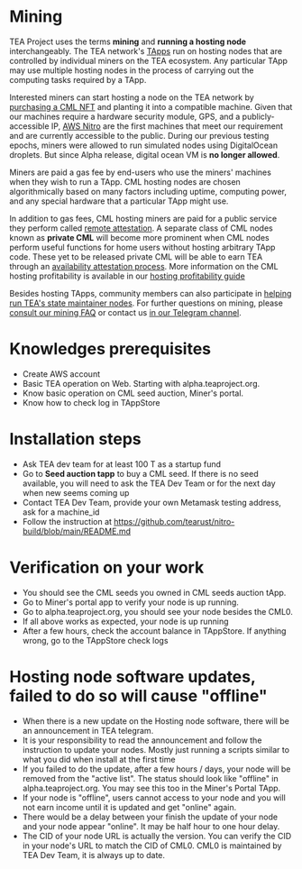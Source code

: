 # Mining

TEA Project uses the terms **mining** and **running a hosting node** interchangeably. The TEA network's [TApps](../_tapps/README.md) run on hosting nodes that are controlled by individual miners on the TEA ecosystem. Any particular TApp may use multiple hosting nodes in the process of carrying out the computing tasks required by a TApp.

Interested miners can start hosting a node on the TEA network by [purchasing a CML NFT](../_token/cml-tokens/Marketplace-Auctions.md) and planting it into a compatible machine. Given that our machines require a hardware security module, GPS, and a publicly-accessible IP, [AWS Nitro](https://aws.amazon.com/ec2/nitro/) are the first machines that meet our requirement and are currently accessible to the public. During our previous testing epochs, miners were allowed to run simulated nodes using DigitalOcean droplets. But since Alpha release, digital ocean VM is **no longer allowed**.

Miners are paid a gas fee by end-users who use the miners' machines when they wish to run a TApp. CML hosting nodes are chosen algorithmically based on many factors including uptime, computing power, and any special hardware that a particular TApp might use. 

In addition to gas fees, CML hosting miners are paid for a public service they perform called [remote attestation](remote-attestation.md). A separate class of CML nodes known as **private CML** will become more prominent when CML nodes perform useful functions for home users without hosting arbitrary TApp code. These yet to be released private CML will be able to earn TEA through an [availability attestation process](availability-attestation.md). More information on the CML hosting profitability is available in our [hosting profitability guide](hosting_profitability.md)

Besides hosting TApps, community members can also participate in [helping run TEA's state maintainer nodes](state-maintainer-nodes.md). For further questions on mining, please [consult our mining FAQ](FAQ-Mining.md) or contact us [in our Telegram channel](https://t.me/teaprojectorg).

# Knowledges prerequisites

* Create AWS account
* Basic TEA operation on Web. Starting with alpha.teaproject.org. 
* Know basic operation on CML seed auction, Miner's portal.
* Know how to check log in TAppStore

# Installation steps

* Ask TEA dev team for at least 100 T as a startup fund
* Go to **Seed auction tapp** to buy a CML seed. If there is no seed available, you will need to ask the TEA Dev Team or for the next day when new seems coming up
* Contact TEA Dev Team, provide your own Metamask testing address, ask for  a machine_id
* Follow the instruction at https://github.com/tearust/nitro-build/blob/main/README.md

# Verification on your work

* You should see the CML seeds you owned in CML seeds auction tApp.
* Go to Miner's portal app to verify your node is up running.
* Go to alpha.teaproject.org, you should see your node besides the CML0. 
* If all above works as expected, your node is up running
* After a few hours, check the account balance in TAppStore.  If anything wrong, go to the TAppStore check logs

# Hosting node software updates, failed to do so will cause "offline"

* When there is a new update on the Hosting node software, there will be an announcement in TEA telegram. 
* It is your responsibility to read the announcement and follow the instruction to update your nodes. Mostly just running a scripts similar to what you did when install at the first time
* If you failed to do the update, after a few hours / days, your node will be removed from the "active list". The status should look like "offline" in alpha.teaproject.org. You may see this too in the Miner's Portal TApp. 
* If your node is "offline", users cannot access to your node and you will not earn income until it is updated and get  "online" again. 
* There would be a delay between your finish the update of your node and your node appear "online". It may be half hour to one hour delay.
* The CID of your node URL is actually the version. You can verify the CID in your node's URL to match the CID of CML0. CML0 is maintained by TEA Dev Team, it is always up to date.
